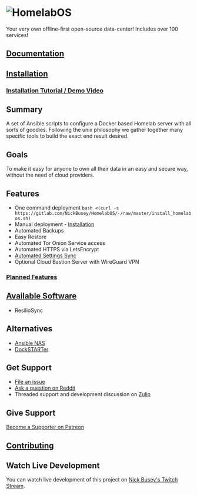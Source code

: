 # ![HomelabOS](https://gitlab.com/NickBusey/HomelabOS/raw/master/static/logo.png)

Your very own offline-first open-source data-center! Includes over 100 services!

## [Documentation](https://homelabos.com/docs/)

## [Installation](https://homelabos.com/docs/setup/installation/)

### [Installation Tutorial / Demo Video](https://youtu.be/p8cD349BGRI)

## Summary

A set of Ansible scripts to configure a Docker based Homelab server with all sorts of goodies. Following the unix philosophy we gather together many specific tools to build the exact end result desired.

## Goals

To make it easy for anyone to own all their data in an easy and secure way, without the need of cloud providers.

## Features

- One command deployment `bash <(curl -s https://gitlab.com/NickBusey/HomelabOS/-/raw/master/install_homelabos.sh)`
- Manual deployment - [Installation](https://homelabos.com/docs/setup/installation/#manual-set-up)
- Automated Backups
- Easy Restore
- Automated Tor Onion Service access
- Automated HTTPS via LetsEncrypt
- [Automated Settings Sync](https://homelabos.com/docs/setup/installation/#syncing-settings-via-git)
- Optional Cloud Bastion Server with WireGuard VPN

### [Planned Features](https://gitlab.com/NickBusey/HomelabOS/issues?label_name%5B%5D=enhancement)

## [Available Software](https://homelabos.com/docs/#available-software)
- ResilioSync

## Alternatives

- [Ansible NAS](https://github.com/davestephens/ansible-nas)
- [DockSTARTer](https://dockstarter.com/)

## Get Support

- [File an issue](https://gitlab.com/NickBusey/HomelabOS/issues/new?issue%5Bassignee_id%5D=&issue%5Bmilestone_id%5D=)
- [Ask a question on Reddit](https://www.reddit.com/r/HomelabOS/)
- Threaded support and development discussion on [Zulip](https://homelabos.zulipchat.com/)

## Give Support

[Become a Supporter on Patreon](https://www.patreon.com/nickbusey)

## [Contributing](https://homelabos.com/docs/development/contributing/)

## Watch Live Development

You can watch live development of this project on [Nick Busey's Twitch Stream](https://www.twitch.tv/nickbusey).
